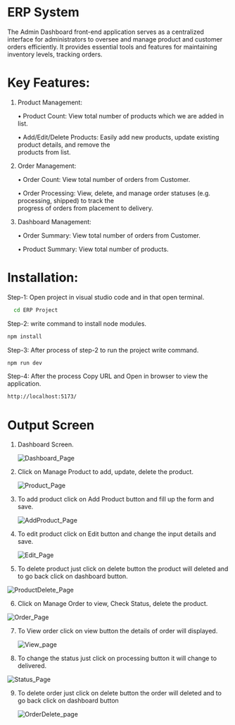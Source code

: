 # ERP System   
 
The Admin Dashboard front-end application serves as a centralized interface for administrators to oversee and manage product and customer orders efficiently.
It provides essential tools and features for maintaining inventory levels, tracking orders.

# Key Features:

1.  Product Management:

    • Product Count: View total number of products which we are added in list.

    • Add/Edit/Delete Products:  Easily add new products, update existing product details, and remove the   
      products from list.

2.  Order Management:

    • Order Count: View total number of orders from Customer.

    • Order Processing: View, delete, and manage order statuses (e.g. processing, shipped) to track the   
      progress of orders from placement to delivery.

3. Dashboard Management:

    • Order Summary: View total number of orders from Customer.

    • Product Summary: View total number of products.


# Installation:
Step-1: Open project in visual studio code and in that open terminal.
~~~bash  
  cd ERP Project
~~~

Step-2: write command to install node modules.
~~~bash  
npm install
~~~

Step-3: After process of step-2 to run the project write command.
~~~bash  
npm run dev
~~~

Step-4: After the process Copy URL and Open in browser to view the application.
~~~bash  
http://localhost:5173/
~~~

# Output Screen

1.  Dashboard Screen.

    ![Dashboard_Page](https://github.com/rakshanetalkar/ERP-System/assets/163313832/7acb3be0-9ab1-4512-8b03-30e547014302)

2.  Click on Manage Product to add, update, delete the product.

    ![Product_Page](https://github.com/rakshanetalkar/ERP-System/assets/163313832/199cdbca-94bc-4f39-806b-9808b442092c)

3.  To add product click on Add Product button and fill up the form and save.

    ![AddProduct_Page](https://github.com/rakshanetalkar/ERP-System/assets/163313832/84c9744d-1d6c-40d3-9bea-af17e79d7741)

4.  To edit product click on Edit button and change the input details and save.

    ![Edit_Page](https://github.com/rakshanetalkar/ERP-System/assets/163313832/dedf5872-181d-43d3-ab76-6b79537092f7)

5.  To delete product just click on delete button the product will deleted and to go back click on dashboard 
    button.

   ![ProductDelete_Page](https://github.com/rakshanetalkar/ERP-System/assets/163313832/f2541f17-9c2b-43e8-84a8-b5dffb9f92e3)

6.  Click on Manage Order to view, Check Status, delete the product.

   ![Order_Page](https://github.com/rakshanetalkar/ERP-System/assets/163313832/9cce1239-260a-4f75-9a4a-6ff26b144baa)

7.  To View order click on view button the details of order will displayed.

    ![View_page](https://github.com/rakshanetalkar/ERP-System/assets/163313832/ffcd3c42-6c2f-49d1-a68c-3830d5df8d28)

8.  To change the status just click on processing button it will change to delivered.

   ![Status_Page](https://github.com/rakshanetalkar/ERP-System/assets/163313832/236afc4e-fa7b-48b1-adec-62f7ae70c3dd)

9.  To delete order just click on delete button the order will deleted and to go back click on dashboard 
    button

    ![OrderDelete_page](https://github.com/rakshanetalkar/ERP-System/assets/163313832/cf2932d8-e11b-416a-8759-a41062e30bbe)


